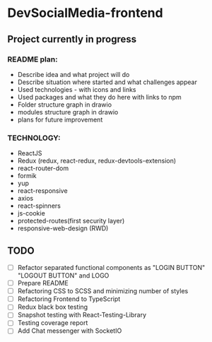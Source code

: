 # DevSocialMedia-frontend

## Project currently in progress

### README plan:
- Describe idea and what project will do
- Describe situation where started and what challenges appear
- Used technologies - with icons and links
- Used packages and what they do here with links to npm
- Folder structure graph in drawio
- modules structure graph in drawio
- plans for future improvement

### TECHNOLOGY:
- ReactJS
- Redux (redux, react-redux, redux-devtools-extension)
- react-router-dom
- formik
- yup
- react-responsive
- axios
- react-spinners
- js-cookie
- protected-routes(first security layer)
- responsive-web-design (RWD)


## TODO
- [ ] Refactor separated functional components as "LOGIN BUTTON" "LOGOUT BUTTON" and LOGO
- [ ] Prepare README
- [ ] Refactoring CSS to SCSS and minimizing number of styles
- [ ] Refactoring Frontend to TypeScript
- [ ] Redux black box testing
- [ ] Snapshot testing with React-Testing-Library
- [ ] Testing coverage report
- [ ] Add Chat messenger with SocketIO